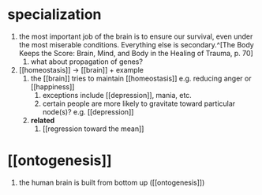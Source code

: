 # specialization
1. the most important job of the brain is to ensure our survival, even under the most miserable conditions. Everything else is secondary.^[The Body Keeps the Score: Brain, Mind, and Body in the Healing of Trauma, p. 70]
	1. what about propagation of genes?
2. [[homeostasis]] → [[brain]] + example
	1. the [[brain]] tries to maintain [[homeostasis]] e.g. reducing anger or [[happiness]]
		1. exceptions include [[depression]], mania, etc.
		2. certain people are more likely to gravitate toward particular node(s)? e.g. [[depression]]
	2. **related**
		1. [[regression toward the mean]]

# [[ontogenesis]]
1. the human brain is built from bottom up ([[ontogenesis]])